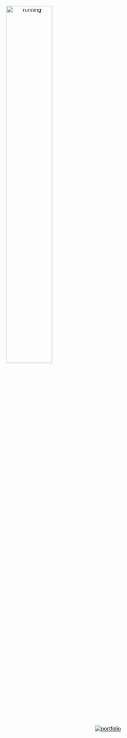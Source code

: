 <p align="center">
 <a href="https://najamulsaqib.me/" target="_blank">
  <img alt="running" src="https://user-images.githubusercontent.com/74038190/212747107-5b654ba5-31c6-4366-b42b-51b822e9bc52.gif" width="50%">
 </a>
</p>

<p align="right">
 <a href="https://najamulsaqib.me/" target="_blank">
  <img alt="portfolio" src="https://img.shields.io/badge/website-000000?style=for-the-badge&logo=About.me&logoColor=white">
 </a>
</p>
